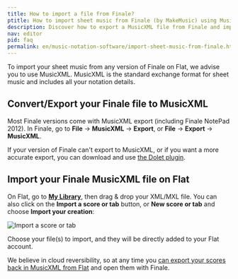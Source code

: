 ```yaml
---
title: How to import a file from Finale?
ptitle: How to import sheet music from Finale (by MakeMusic) using MusicXML?
description: Discover how to export a MusicXML file from Finale and import it on our cloud-based music notation software Flat.
nav: editor
pid: faq
permalink: en/music-notation-software/import-sheet-music-from-finale.html
---
```


To import your sheet music from any version of Finale on Flat, we advise you to use MusicXML. MusicXML is the standard exchange format for sheet music and includes all your notation details.

## Convert/Export your Finale file to MusicXML

Most Finale versions come with MusicXML export (including Finale NotePad 2012). In Finale, go to **File** → **MusicXML** → **Export**, or **File** → **Export** → **MusicXML**.

If your version of Finale can't export to MusicXML, or if you want a more accurate export, you can download and use [the Dolet plugin](https://www.musicxml.com/dolet-plugin/).

## Import your Finale MusicXML file on Flat

On Flat, go to [**My Library**](https://flat.io/my-library), then drag & drop your XML/MXL file. You can also click on the **Import a score or tab** button, or **New score or tab** and choose **Import your creation**:

![Import a score or tab](/help/assets/img/editor/create-score-import-btn.png)

Choose your file(s) to import, and they will be directly added to your Flat account.

We believe in cloud reversibility, so at any time you [can export your scores back in MusicXML from Flat](/help/en/music-notation-software/print-export.html) and open them with Finale.